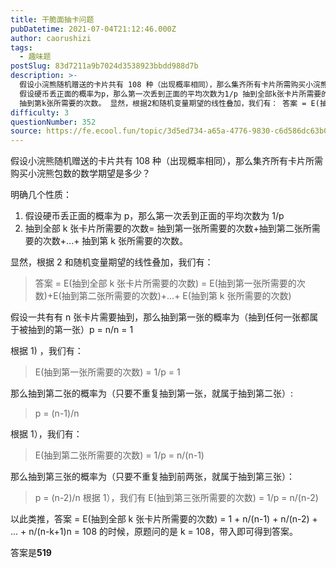 ```yaml
---
title: 干脆面抽卡问题
pubDatetime: 2021-07-04T21:12:46.000Z
author: caorushizi
tags:
  - 趣味题
postSlug: 83d7211a9b7024d3538923bbdd988d7b
description: >-
  假设小浣熊随机赠送的卡片共有 108 种（出现概率相同），那么集齐所有卡片所需购买小浣熊包数的数学期望是多少？ 明确几个性质：
  假设硬币丢正面的概率为p，那么第一次丢到正面的平均次数为1/p 抽到全部k张卡片所需要的次数= 抽到第一张所需要的次数+抽到第二张所需要的次数+...+
  抽到第k张所需要的次数。 显然，根据2和随机变量期望的线性叠加，我们有： 答案 = E(抽到全部k张卡片所需要的次数)
difficulty: 3
questionNumber: 352
source: https://fe.ecool.fun/topic/3d5ed734-a65a-4776-9830-c6d586dc63b0
---
```


假设小浣熊随机赠送的卡片共有 108 种（出现概率相同），那么集齐所有卡片所需购买小浣熊包数的数学期望是多少？

明确几个性质：

1. 假设硬币丢正面的概率为 p，那么第一次丢到正面的平均次数为 1/p
2. 抽到全部 k 张卡片所需要的次数= 抽到第一张所需要的次数+抽到第二张所需要的次数+...+ 抽到第 k 张所需要的次数。

显然，根据 2 和随机变量期望的线性叠加，我们有：

> 答案 = E(抽到全部 k 张卡片所需要的次数) = E(抽到第一张所需要的次数)+E(抽到第二张所需要的次数)+...+ E(抽到第 k 张所需要的次数)

假设一共有有 n 张卡片需要抽到，那么抽到第一张的概率为（抽到任何一张都属于被抽到的第一张）p = n/n = 1

根据 1) ，我们有：

> E(抽到第一张所需要的次数) = 1/p = 1

那么抽到第二张的概率为（只要不重复抽到第一张，就属于抽到第二张）:

> p = (n-1)/n

根据 1），我们有：

> E(抽到第二张所需要的次数) = 1/p = n/(n-1)

那么抽到第三张的概率为（只要不重复抽到前两张，就属于抽到第三张）：

> p = (n-2)/n 根据 1），我们有 E(抽到第三张所需要的次数) = 1/p = n/(n-2)

以此类推，答案 = E(抽到全部 k 张卡片所需要的次数) = 1 + n/(n-1) + n/(n-2) + ... + n/(n-k+1)n = 108 的时候，原题问的是 k = 108，带入即可得到答案。

答案是**519**
